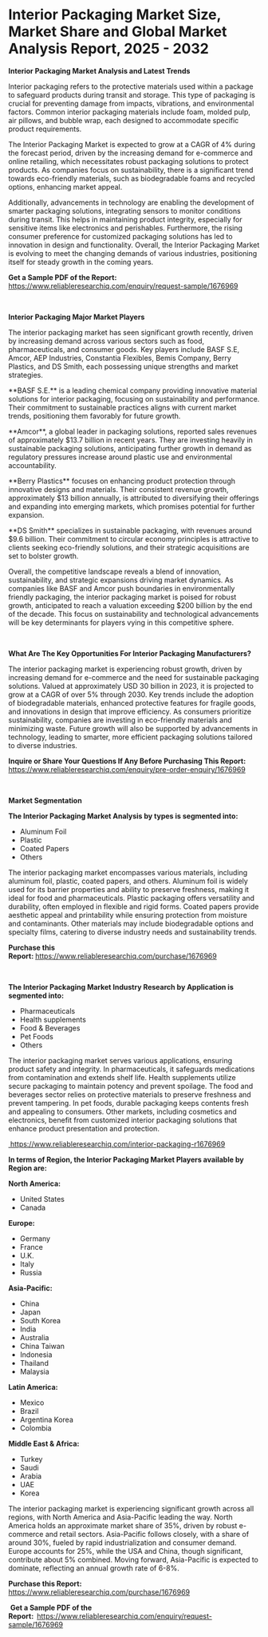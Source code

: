 <p><h1>Interior Packaging Market Size, Market Share and Global Market Analysis Report, 2025 - 2032</h1></p><p><strong>Interior Packaging Market Analysis and Latest Trends</strong></p>
<p><p>Interior packaging refers to the protective materials used within a package to safeguard products during transit and storage. This type of packaging is crucial for preventing damage from impacts, vibrations, and environmental factors. Common interior packaging materials include foam, molded pulp, air pillows, and bubble wrap, each designed to accommodate specific product requirements.</p><p>The Interior Packaging Market is expected to grow at a CAGR of 4% during the forecast period, driven by the increasing demand for e-commerce and online retailing, which necessitates robust packaging solutions to protect products. As companies focus on sustainability, there is a significant trend towards eco-friendly materials, such as biodegradable foams and recycled options, enhancing market appeal.</p><p>Additionally, advancements in technology are enabling the development of smarter packaging solutions, integrating sensors to monitor conditions during transit. This helps in maintaining product integrity, especially for sensitive items like electronics and perishables. Furthermore, the rising consumer preference for customized packaging solutions has led to innovation in design and functionality. Overall, the Interior Packaging Market is evolving to meet the changing demands of various industries, positioning itself for steady growth in the coming years.</p></p>
<p><strong>Get a Sample PDF of the Report:&nbsp;</strong> <a href="https://www.reliableresearchiq.com/enquiry/request-sample/1676969?utm_campaign=3580&utm_medium=2&utm_source=Github&utm_content=ia&utm_term=15042025&utm_id=interior-packaging">https://www.reliableresearchiq.com/enquiry/request-sample/1676969</a></p>
<p>&nbsp;</p>
<p><strong>Interior Packaging Major Market Players</strong></p>
<p><p>The interior packaging market has seen significant growth recently, driven by increasing demand across various sectors such as food, pharmaceuticals, and consumer goods. Key players include BASF S.E, Amcor, AEP Industries, Constantia Flexibles, Bemis Company, Berry Plastics, and DS Smith, each possessing unique strengths and market strategies.</p><p>**BASF S.E.** is a leading chemical company providing innovative material solutions for interior packaging, focusing on sustainability and performance. Their commitment to sustainable practices aligns with current market trends, positioning them favorably for future growth.</p><p>**Amcor**, a global leader in packaging solutions, reported sales revenues of approximately $13.7 billion in recent years. They are investing heavily in sustainable packaging solutions, anticipating further growth in demand as regulatory pressures increase around plastic use and environmental accountability.</p><p>**Berry Plastics** focuses on enhancing product protection through innovative designs and materials. Their consistent revenue growth, approximately $13 billion annually, is attributed to diversifying their offerings and expanding into emerging markets, which promises potential for further expansion.</p><p>**DS Smith** specializes in sustainable packaging, with revenues around $9.6 billion. Their commitment to circular economy principles is attractive to clients seeking eco-friendly solutions, and their strategic acquisitions are set to bolster growth.</p><p>Overall, the competitive landscape reveals a blend of innovation, sustainability, and strategic expansions driving market dynamics. As companies like BASF and Amcor push boundaries in environmentally friendly packaging, the interior packaging market is poised for robust growth, anticipated to reach a valuation exceeding $200 billion by the end of the decade. This focus on sustainability and technological advancements will be key determinants for players vying in this competitive sphere.</p></p>
<p>&nbsp;</p>
<p><strong>What Are The Key Opportunities For Interior Packaging Manufacturers?</strong></p>
<p><p>The interior packaging market is experiencing robust growth, driven by increasing demand for e-commerce and the need for sustainable packaging solutions. Valued at approximately USD 30 billion in 2023, it is projected to grow at a CAGR of over 5% through 2030. Key trends include the adoption of biodegradable materials, enhanced protective features for fragile goods, and innovations in design that improve efficiency. As consumers prioritize sustainability, companies are investing in eco-friendly materials and minimizing waste. Future growth will also be supported by advancements in technology, leading to smarter, more efficient packaging solutions tailored to diverse industries.</p></p>
<p><strong>Inquire or Share Your Questions If Any Before Purchasing This Report:</strong> <a href="https://www.reliableresearchiq.com/enquiry/pre-order-enquiry/1676969?utm_campaign=3580&utm_medium=2&utm_source=Github&utm_content=ia&utm_term=15042025&utm_id=interior-packaging">https://www.reliableresearchiq.com/enquiry/pre-order-enquiry/1676969</a></p>
<p>&nbsp;</p>
<p><strong>Market Segmentation</strong></p>
<p><strong>The Interior Packaging Market Analysis by types is segmented into:</strong></p>
<p><ul><li>Aluminum Foil</li><li>Plastic</li><li>Coated Papers</li><li>Others</li></ul></p>
<p><p>The interior packaging market encompasses various materials, including aluminum foil, plastic, coated papers, and others. Aluminum foil is widely used for its barrier properties and ability to preserve freshness, making it ideal for food and pharmaceuticals. Plastic packaging offers versatility and durability, often employed in flexible and rigid forms. Coated papers provide aesthetic appeal and printability while ensuring protection from moisture and contaminants. Other materials may include biodegradable options and specialty films, catering to diverse industry needs and sustainability trends.</p></p>
<p><strong>Purchase this Report:&nbsp;</strong><a href="https://www.reliableresearchiq.com/purchase/1676969?utm_campaign=3580&utm_medium=2&utm_source=Github&utm_content=ia&utm_term=15042025&utm_id=interior-packaging">https://www.reliableresearchiq.com/purchase/1676969</a></p>
<p>&nbsp;</p>
<p><strong>The Interior Packaging Market Industry Research by Application is segmented into:</strong></p>
<p><ul><li>Pharmaceuticals</li><li>Health supplements</li><li>Food & Beverages</li><li>Pet Foods</li><li>Others</li></ul></p>
<p><p>The interior packaging market serves various applications, ensuring product safety and integrity. In pharmaceuticals, it safeguards medications from contamination and extends shelf life. Health supplements utilize secure packaging to maintain potency and prevent spoilage. The food and beverages sector relies on protective materials to preserve freshness and prevent tampering. In pet foods, durable packaging keeps contents fresh and appealing to consumers. Other markets, including cosmetics and electronics, benefit from customized interior packaging solutions that enhance product presentation and protection.</p></p>
<p><a href="https://www.reliableresearchiq.com/interior-packaging-r1676969?utm_campaign=3580&utm_medium=2&utm_source=Github&utm_content=ia&utm_term=15042025&utm_id=interior-packaging">&nbsp;https://www.reliableresearchiq.com/interior-packaging-r1676969</a></p>
<p><strong>In terms of Region, the Interior Packaging Market Players available by Region are:</strong></p>
<p>
    <p> <strong> North America: </strong>
        <ul>
            <li>United States</li>
            <li>Canada</li>
        </ul>
        </p> 
    <p> <strong> Europe: </strong>
        <ul>
            <li>Germany</li>
            <li>France</li>
            <li>U.K.</li>
            <li>Italy</li>
            <li>Russia</li>
        </ul>
        </p> 
    <p> <strong> Asia-Pacific: </strong>
        <ul>
            <li>China</li>
            <li>Japan</li>
            <li>South Korea</li>
            <li>India</li>
            <li>Australia</li>
            <li>China Taiwan</li>
            <li>Indonesia</li>
            <li>Thailand</li>
            <li>Malaysia</li>
        </ul>
        </p> 
    <p> <strong> Latin America: </strong>
        <ul>
            <li>Mexico</li>
            <li>Brazil</li>
            <li>Argentina Korea</li>
            <li>Colombia</li>
        </ul>
        </p> 
    <p> <strong> Middle East & Africa: </strong>
        <ul>
            <li>Turkey</li>
            <li>Saudi</li>
            <li>Arabia</li>
            <li>UAE</li>
            <li>Korea</li>
        </ul>
    </p>
    </p>
<p><p>The interior packaging market is experiencing significant growth across all regions, with North America and Asia-Pacific leading the way. North America holds an approximate market share of 35%, driven by robust e-commerce and retail sectors. Asia-Pacific follows closely, with a share of around 30%, fueled by rapid industrialization and consumer demand. Europe accounts for 25%, while the USA and China, though significant, contribute about 5% combined. Moving forward, Asia-Pacific is expected to dominate, reflecting an annual growth rate of 6-8%.</p></p>
<p><strong>Purchase this Report: </strong><a href="https://www.reliableresearchiq.com/purchase/1676969?utm_campaign=3580&utm_medium=2&utm_source=Github&utm_content=ia&utm_term=15042025&utm_id=interior-packaging">https://www.reliableresearchiq.com/purchase/1676969</a></p>
<p>&nbsp;<strong>Get a Sample PDF of the Report:&nbsp;&nbsp;</strong><a href="https://www.reliableresearchiq.com/enquiry/request-sample/1676969?utm_campaign=3580&utm_medium=2&utm_source=Github&utm_content=ia&utm_term=15042025&utm_id=interior-packaging">https://www.reliableresearchiq.com/enquiry/request-sample/1676969</a></p>
<p><strong></strong></p>
<p><p></p><p></p><p></p></p>